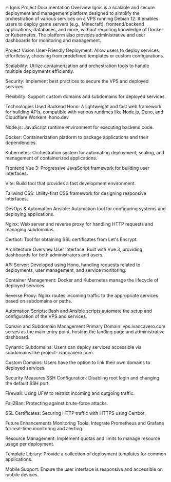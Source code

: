 🔥 Ignis Project Documentation
Overview
Ignis is a scalable and secure deployment and management platform designed to simplify the orchestration of various services on a VPS running Debian 12. It enables users to deploy game servers (e.g., Minecraft), frontend/backend applications, databases, and more, without requiring knowledge of Docker or Kubernetes. The platform also provides administrative and user dashboards for monitoring and management.

Project Vision
User-Friendly Deployment: Allow users to deploy services effortlessly, choosing from predefined templates or custom configurations.

Scalability: Utilize containerization and orchestration tools to handle multiple deployments efficiently.

Security: Implement best practices to secure the VPS and deployed services.

Flexibility: Support custom domains and subdomains for deployed services.

Technologies Used
Backend
Hono: A lightweight and fast web framework for building APIs, compatible with various runtimes like Node.js, Deno, and Cloudflare Workers. hono.dev

Node.js: JavaScript runtime environment for executing backend code.

Docker: Containerization platform to package applications and their dependencies.

Kubernetes: Orchestration system for automating deployment, scaling, and management of containerized applications.

Frontend
Vue 3: Progressive JavaScript framework for building user interfaces.

Vite: Build tool that provides a fast development environment.

Tailwind CSS: Utility-first CSS framework for designing responsive interfaces.

DevOps & Automation
Ansible: Automation tool for configuring systems and deploying applications.

Nginx: Web server and reverse proxy for handling HTTP requests and managing subdomains.

Certbot: Tool for obtaining SSL certificates from Let's Encrypt.

Architecture Overview
User Interface: Built with Vue 3, providing dashboards for both administrators and users.

API Server: Developed using Hono, handling requests related to deployments, user management, and service monitoring.

Container Management: Docker and Kubernetes manage the lifecycle of deployed services.

Reverse Proxy: Nginx routes incoming traffic to the appropriate services based on subdomains or paths.

Automation Scripts: Bash and Ansible scripts automate the setup and configuration of the VPS and services.

Domain and Subdomain Management
Primary Domain: vps.ivancavero.com serves as the main entry point, hosting the landing page and administrative dashboard.

Dynamic Subdomains: Users can deploy services accessible via subdomains like project-<unique-id>.ivancavero.com.

Custom Domains: Users have the option to link their own domains to deployed services.

Security Measures
SSH Configuration: Disabling root login and changing the default SSH port.

Firewall: Using UFW to restrict incoming and outgoing traffic.

Fail2Ban: Protecting against brute-force attacks.

SSL Certificates: Securing HTTP traffic with HTTPS using Certbot.

Future Enhancements
Monitoring Tools: Integrate Prometheus and Grafana for real-time monitoring and alerting.

Resource Management: Implement quotas and limits to manage resource usage per deployment.

Template Library: Provide a collection of deployment templates for common applications.

Mobile Support: Ensure the user interface is responsive and accessible on mobile devices.